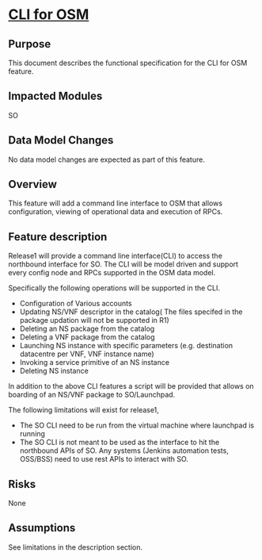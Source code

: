 # [CLI for OSM ](https://osm.etsi.org/gerrit/#/c/165/) #

## Purpose ##
This document describes the functional specification for the CLI for OSM feature. 

## Impacted Modules ##
SO

## Data Model Changes ##
No data model changes are expected as part of this feature.
 
## Overview ##
This feature will add a command line interface to OSM that allows configuration, viewing of operational data and execution of RPCs.

## Feature description ##
Release1 will provide a command line interface(CLI) to access the northbound interface for SO.  The CLI will be model driven and support every config node and  RPCs supported in the OSM data model.

Specifically the following operations will be supported in the CLI.

- Configuration of Various accounts
- Updating NS/VNF descriptor in the catalog( The files specifed in the package updation will not be supported in R1)
- Deleting an NS package from the catalog
- Deleting a VNF package from the catalog
- Launching NS instance with specific parameters (e.g. destination datacentre per VNF, VNF instance name)
- Invoking a service primitive of an NS instance
- Deleting NS instance

In  addition to the above CLI features a script will  be provided that allows on boarding of an NS/VNF package to SO/Launchpad.

The following limitations will exist for release1,

- The SO CLI need to be run from the virtual machine where launchpad is running
- The SO CLI is not meant to be used as the interface to hit the northbound APIs of SO. Any systems (Jenkins automation tests, OSS/BSS) need to use rest APIs to interact with SO.
## Risks ##
None

## Assumptions ##
See limitations in the description section.

